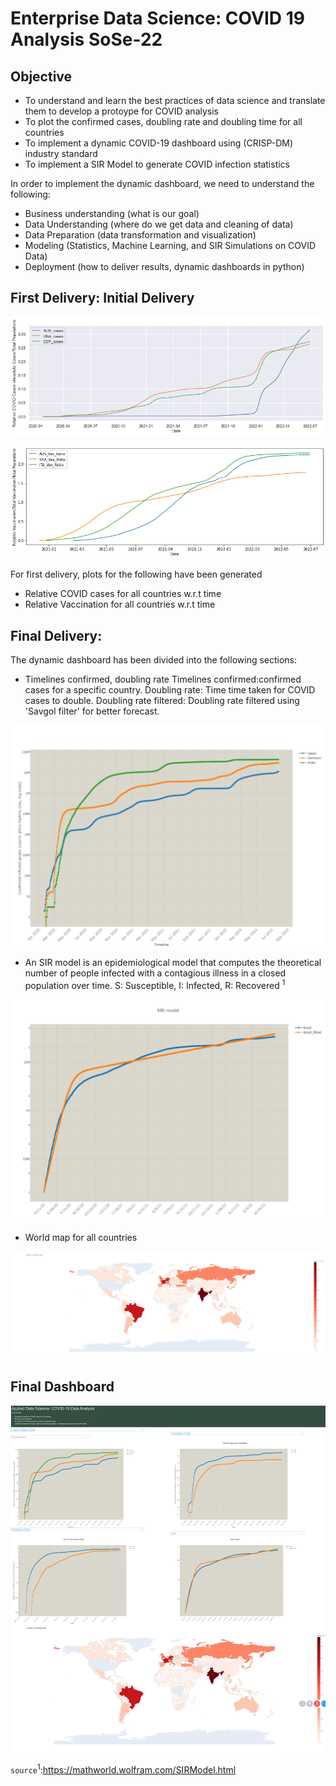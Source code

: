 # Enterprise Data Science: COVID 19 Analysis SoSe-22

## Objective 

* To understand and learn the best practices of data science and translate them to develop a protoype for COVID analysis 
* To plot the confirmed cases, doubling rate and doubling time for all countries 
* To implement a dynamic COVID-19 dashboard using (CRISP-DM) industry standard 
* To implement a SIR Model to generate COVID infection statistics 

In order to implement the dynamic dashboard, we need to understand the following:

* Business understanding (what is our goal)
* Data Understanding (where do we get data and cleaning of data)
* Data Preparation (data transformation and visualization)
* Modeling (Statistics, Machine Learning, and SIR Simulations on COVID Data)
* Deployment (how to deliver results, dynamic dashboards in python)


## First Delivery: Initial Delivery 

![Relative COVID Cases](First_project_delivery/414583_Relative_Cases_COVID.png)


![Relative Vaccination](First_project_delivery/414583_Relative_Vaccination.png)

For first delivery, plots for the following have been generated 
* Relative COVID cases for all countries w.r.t time 
* Relative Vaccination for all countries w.r.t time 

## Final Delivery: 

The dynamic dashboard has been divided into the following sections:
* Timelines confirmed, doubling rate Timelines confirmed:confirmed cases for a specific country. Doubling rate: Time time taken for COVID cases to double. Doubling rate filtered: Doubling rate filtered using 'Savgol filter' for better forecast.

![Confirmed Cases](Final_project_delivery/figures/Confirmed_cases.png)


* An SIR model is an epidemiological model that computes the theoretical number of people infected with a contagious illness in a closed population over time. S: Susceptible, I: Infected, R: Recovered <sup>1</sup>

![SIR Model](Final_project_delivery/figures/SIR_model.png)


* World map for all countries

![World Map](Final_project_delivery/figures/World_Map.png)


## Final Dashboard

![Final Dashboard](Final_project_delivery/figures/Final_Dashboard.png)


`source`<sup>1</sup>:https://mathworld.wolfram.com/SIRModel.html